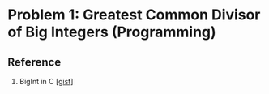 # Problem 1: Greatest Common Divisor of Big Integers (Programming)



## Reference
1. BigInt in C [[gist](https://gist.github.com/bloopletech/338338)]
